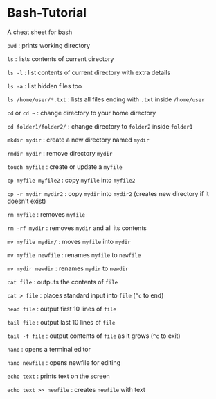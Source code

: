 # Bash-Tutorial
A cheat sheet for bash

`pwd` : prints working directory

`ls` : lists contents of current directory

`ls -l` : list contents of current directory with extra details

`ls -a` : list hidden files too

`ls /home/user/*.txt` : lists all files ending with `.txt` inside `/home/user`


`cd` or `cd ~` : change directory to your home directory

`cd folder1/folder2/` : change directory to `folder2` inside `folder1`


`mkdir mydir` : create a new directory named `mydir`

`rmdir mydir` : remove directory `mydir`


`touch myfile` : create or update a `myfile`


`cp myfile myfile2` : copy `myfile` into `myfile2`

`cp -r mydir mydir2` : copy `mydir` into `mydir2` (creates new directory if it doesn't exist)


`rm myfile` : removes `myfile`

`rm -rf mydir` : removes `mydir` and all its contents


`mv myfile mydir/` : moves `myfile` into `mydir`

`mv myfile newfile` : renames `myfile` to `newfile`

`mv mydir newdir` : renames `mydir` to `newdir`


`cat file` : outputs the contents of `file`

`cat > file` : places standard input into `file` (`^c` to end)

`head file` : output first 10 lines of `file`

`tail file` : output last 10 lines of `file`

`tail -f file` : output contents of `file` as it grows (`^c` to exit)


`nano` : opens a terminal editor

`nano newfile` : opens newfile for editing


`echo text` : prints text on the screen

`echo text >> newfile` : creates `newfile` with text

